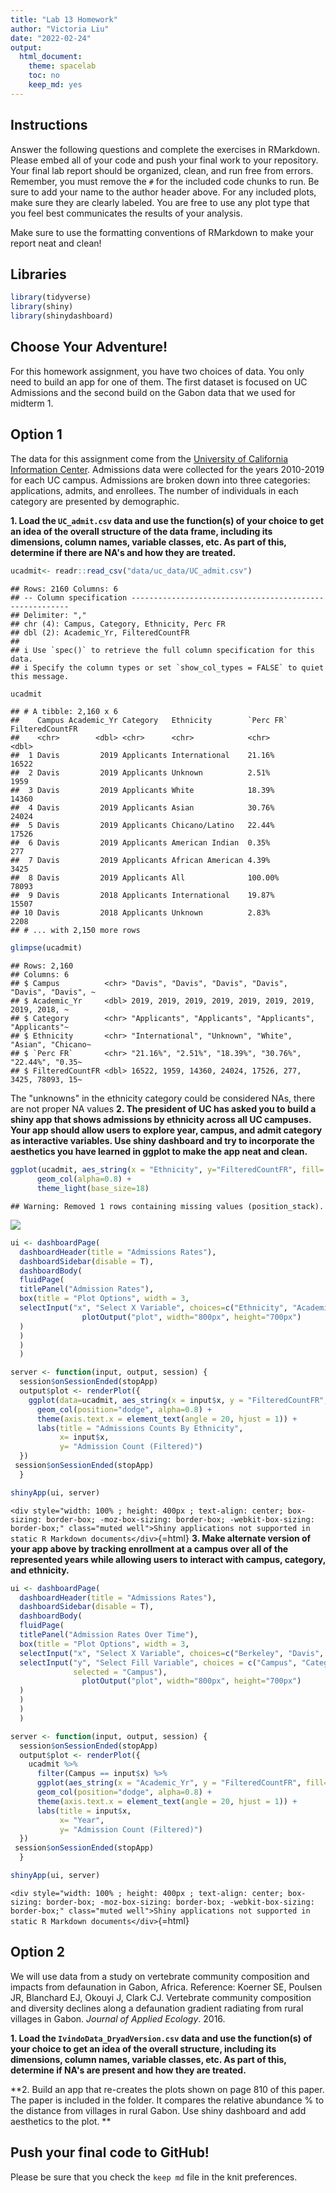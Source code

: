 ```yaml
---
title: "Lab 13 Homework"
author: "Victoria Liu"
date: "2022-02-24"
output:
  html_document:
    theme: spacelab
    toc: no
    keep_md: yes
---
```




## Instructions
Answer the following questions and complete the exercises in RMarkdown. Please embed all of your code and push your final work to your repository. Your final lab report should be organized, clean, and run free from errors. Remember, you must remove the `#` for the included code chunks to run. Be sure to add your name to the author header above. For any included plots, make sure they are clearly labeled. You are free to use any plot type that you feel best communicates the results of your analysis.  

Make sure to use the formatting conventions of RMarkdown to make your report neat and clean!  

## Libraries

```r
library(tidyverse)
library(shiny)
library(shinydashboard)
```

## Choose Your Adventure!
For this homework assignment, you have two choices of data. You only need to build an app for one of them. The first dataset is focused on UC Admissions and the second build on the Gabon data that we used for midterm 1.  

## Option 1
The data for this assignment come from the [University of California Information Center](https://www.universityofcalifornia.edu/infocenter). Admissions data were collected for the years 2010-2019 for each UC campus. Admissions are broken down into three categories: applications, admits, and enrollees. The number of individuals in each category are presented by demographic.  

**1. Load the `UC_admit.csv` data and use the function(s) of your choice to get an idea of the overall structure of the data frame, including its dimensions, column names, variable classes, etc. As part of this, determine if there are NA's and how they are treated.**  


```r
ucadmit<- readr::read_csv("data/uc_data/UC_admit.csv")
```

```
## Rows: 2160 Columns: 6
## -- Column specification --------------------------------------------------------
## Delimiter: ","
## chr (4): Campus, Category, Ethnicity, Perc FR
## dbl (2): Academic_Yr, FilteredCountFR
## 
## i Use `spec()` to retrieve the full column specification for this data.
## i Specify the column types or set `show_col_types = FALSE` to quiet this message.
```

```r
ucadmit
```

```
## # A tibble: 2,160 x 6
##    Campus Academic_Yr Category   Ethnicity        `Perc FR` FilteredCountFR
##    <chr>        <dbl> <chr>      <chr>            <chr>               <dbl>
##  1 Davis         2019 Applicants International    21.16%              16522
##  2 Davis         2019 Applicants Unknown          2.51%                1959
##  3 Davis         2019 Applicants White            18.39%              14360
##  4 Davis         2019 Applicants Asian            30.76%              24024
##  5 Davis         2019 Applicants Chicano/Latino   22.44%              17526
##  6 Davis         2019 Applicants American Indian  0.35%                 277
##  7 Davis         2019 Applicants African American 4.39%                3425
##  8 Davis         2019 Applicants All              100.00%             78093
##  9 Davis         2018 Applicants International    19.87%              15507
## 10 Davis         2018 Applicants Unknown          2.83%                2208
## # ... with 2,150 more rows
```

```r
glimpse(ucadmit)
```

```
## Rows: 2,160
## Columns: 6
## $ Campus          <chr> "Davis", "Davis", "Davis", "Davis", "Davis", "Davis", ~
## $ Academic_Yr     <dbl> 2019, 2019, 2019, 2019, 2019, 2019, 2019, 2019, 2018, ~
## $ Category        <chr> "Applicants", "Applicants", "Applicants", "Applicants"~
## $ Ethnicity       <chr> "International", "Unknown", "White", "Asian", "Chicano~
## $ `Perc FR`       <chr> "21.16%", "2.51%", "18.39%", "30.76%", "22.44%", "0.35~
## $ FilteredCountFR <dbl> 16522, 1959, 14360, 24024, 17526, 277, 3425, 78093, 15~
```
The "unknowns" in the ethnicity category could be considered NAs, there are not proper NA values
**2. The president of UC has asked you to build a shiny app that shows admissions by ethnicity across all UC campuses. Your app should allow users to explore year, campus, and admit category as interactive variables. Use shiny dashboard and try to incorporate the aesthetics you have learned in ggplot to make the app neat and clean.**

```r
ggplot(ucadmit, aes_string(x = "Ethnicity", y="FilteredCountFR", fill= "Ethnicity")) +
      geom_col(alpha=0.8) +
      theme_light(base_size=18) 
```

```
## Warning: Removed 1 rows containing missing values (position_stack).
```

![](lab13_hw_files/figure-html/unnamed-chunk-4-1.png)<!-- -->



```r
ui <- dashboardPage(
  dashboardHeader(title = "Admissions Rates"),
  dashboardSidebar(disable = T),
  dashboardBody(
  fluidPage(
  titlePanel("Admission Rates"),
  box(title = "Plot Options", width = 3,
  selectInput("x", "Select X Variable", choices=c("Ethnicity", "Academic_Yr", "Campus", "Category"), selected="Ethnicity"),
                plotOutput("plot", width="800px", height="700px")
  )
  )
  )
  )

server <- function(input, output, session) {
  session$onSessionEnded(stopApp)
  output$plot <- renderPlot({
    ggplot(data=ucadmit, aes_string(x = input$x, y = "FilteredCountFR", fill="Ethnicity")) +
      geom_col(position="dodge", alpha=0.8) +
      theme(axis.text.x = element_text(angle = 20, hjust = 1)) +
      labs(title = "Admissions Counts By Ethnicity",
           x= input$x,
           y= "Admission Count (Filtered)")
  })
 session$onSessionEnded(stopApp) 
  }

shinyApp(ui, server)
```

`<div style="width: 100% ; height: 400px ; text-align: center; box-sizing: border-box; -moz-box-sizing: border-box; -webkit-box-sizing: border-box;" class="muted well">Shiny applications not supported in static R Markdown documents</div>`{=html}
**3. Make alternate version of your app above by tracking enrollment at a campus over all of the represented years while allowing users to interact with campus, category, and ethnicity.**  

```r
ui <- dashboardPage(
  dashboardHeader(title = "Admissions Rates"),
  dashboardSidebar(disable = T),
  dashboardBody(
  fluidPage(
  titlePanel("Admission Rates Over Time"),
  box(title = "Plot Options", width = 3,
  selectInput("x", "Select X Variable", choices=c("Berkeley", "Davis", "Irvine", "Los_Angeles", "Merced", "Riverside", "San_Diego", "Santa_Barbara", "Santa_Cruz" ), selected="Ethnicity"),
  selectInput("y", "Select Fill Variable", choices = c("Campus", "Category", "Ethnicity"),
              selected = "Campus"),
                plotOutput("plot", width="800px", height="700px")
  )
  )
  )
  )

server <- function(input, output, session) {
  session$onSessionEnded(stopApp)
  output$plot <- renderPlot({
    ucadmit %>%
      filter(Campus == input$x) %>%
      ggplot(aes_string(x = "Academic_Yr", y = "FilteredCountFR", fill=input$y)) +
      geom_col(position="dodge", alpha=0.8) +
      theme(axis.text.x = element_text(angle = 20, hjust = 1)) +
      labs(title = input$x,
           x= "Year",
           y= "Admission Count (Filtered)")
  })
 session$onSessionEnded(stopApp) 
  }

shinyApp(ui, server)
```

`<div style="width: 100% ; height: 400px ; text-align: center; box-sizing: border-box; -moz-box-sizing: border-box; -webkit-box-sizing: border-box;" class="muted well">Shiny applications not supported in static R Markdown documents</div>`{=html}

## Option 2
We will use data from a study on vertebrate community composition and impacts from defaunation in Gabon, Africa. Reference: Koerner SE, Poulsen JR, Blanchard EJ, Okouyi J, Clark CJ. Vertebrate community composition and diversity declines along a defaunation gradient radiating from rural villages in Gabon. _Journal of Applied Ecology_. 2016.   

**1. Load the `IvindoData_DryadVersion.csv` data and use the function(s) of your choice to get an idea of the overall structure, including its dimensions, column names, variable classes, etc. As part of this, determine if NA's are present and how they are treated.**  

**2. Build an app that re-creates the plots shown on page 810 of this paper. The paper is included in the folder. It compares the relative abundance % to the distance from villages in rural Gabon. Use shiny dashboard and add aesthetics to the plot.  **  

## Push your final code to GitHub!
Please be sure that you check the `keep md` file in the knit preferences. 
